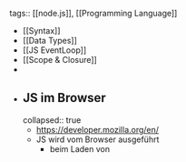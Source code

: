 tags:: [[node.js]], [[Programming Language]]

- [[Syntax]]
- [[Data Types]]
- [[JS EventLoop]]
- [[Scope & Closure]]
-
- ## JS im Browser
  collapsed:: true
	- https://developer.mozilla.org/en/
	- JS wird vom Browser ausgeführt
		- beim Laden von <script> tags in [[HTML]]
		- beim Laden von externen JS-Dateien
		- bei Browserevents (Maus, Tastatur, Touch,...)
	- ### Globaler Kontext
		- 1 Browser Tab = 1 **Window Objek**t im Browserspeicher
		- F5 erstellt das **Window Objek**t neu
		- ```
		  console.log("AHA!");
		  alert("Hallo Javascript");
		  setTimeout(/* … */);
		  setInterval(/* … */);
		  fetch(/* … */); // wird morgen relevantlocation.replace("/index.html"); // Browser springt zu index.html
		  history.back(); // Springe zur letzten Seite
		  history.forward() // Springe wieder zur aktuellen Seite
		  navigator.language; // "de-DE" Sprache des Browsers
		  
		  // "document" zeigt auf den DOM -> nächste Folie …
		  document.getElementById("button"); 
		  ```
	- ### DOM (Document Object Model)
	  collapsed:: true
		- bezeichnet die HTML Baustruktur
		- document beitet Zugriff auf das DOM
		- HTML und CSS können beliebig verändert werden
		- ![image.png](../assets/image_1674812848475_0.png)
		-
	- ### Die wichtigsten Attribute aller HTML Elemente
	  collapsed:: true
		- ```jsx
		  
		  const htmlElement = document.getElementById("myBtton"); 
		    
		  // Element verändern
		  htmlElement.innerText = "Code zwischen Start- und Endtag ersetzen";
		  htmlElement.append("<h1>Neu</h1>");
		  // Arbeiten mit CSS Styles
		  htmlElement.style = "background-color: #4CAF50; border: none; color: white;";
		  htmlElement.style.visibility = "hidden"; visible | hidden | collapse
		  // Best Practice: Arbeite mit CSS Class und setze Attribute nicht direkt!
		  htmlElement.classList.add("red");
		  htmlElement.classList.remove("red");
		  htmlElement.classList.toggle("red");
		  htmlElement.addEventListener("click", () => {});
		  
		  
		  ```
	- ### Weitere Zugriffsmethoden
	  collapsed:: true
		- **querySelector()** und **querySelectorAll()** erhalten als Argument eine CSS-Selektor-String.
		- ```jsx
		        
		  document.querySelector("input"); // das erste HtmlInputElement
		  document.querySelectorAll("#container.item"); 
		  
		  document.getElementById("id");
		  document.getElementsByName("name");
		  document.getElementsByClassName("class");
		  
		  ```
		- document repäsentiert das DOM
		- this.document liegt im Window Objekt
		- Der Code zeigt mögliche Zugriffsmethoden auf den DOM
		- querySelector() und querySelectorAll() sind neuer, besser Typisierten und am flexibelsten
		-
	- ### Events
	  collapsed:: true
		- EventListener und Events sind ähnlich wie in JAVA
		- Es existieren viele unterschiedliche Events
		- Unterschiedliche HTML Elemente haben unterschiedliche Events
		- ![image.png](../assets/image_1691002388954_0.png)
		- Du hast unterschiedliche Möglichkeiten eine EventListener zu registrieren.
		- Meist möchtest du dabei kein JS in deinen HTML Files.
		- ![image.png](../assets/image_1691002410220_0.png)
		-
- ## Kommunikation mit dem Webserver
  collapsed:: true
	- ### Der Begriff Webserver
	  collapsed:: true
		- Liefert Dokumente an Clients aus
			- HTML-Seiten an unseren Browser
			- Dasselbe mit CSS, JavaScript, JSON und Bilder
		- Andere Funktionen
			- Zugriffbeschränkungen (intern, extern)
			- Sicherheit (HTTPS)
			- Logs
			- Caching
	- ### Verarbeiten einer Anfrage
	  collapsed:: true
		- ![Bildschirmfoto 2023-08-02 um 20.55.20.png](../assets/Bildschirmfoto_2023-08-02_um_20.55.20_1691002521720_0.png)
			-
	- ### HTML Link
	  collapsed:: true
		- Browser lädt eine Seite vom Webserver
		- Per HTTP-GET
		- Ganze Seite wir neu geladen (neuer DOM wird erstellt)
		- ![image.png](../assets/image_1691002565385_0.png)
		- ![Bildschirmfoto 2023-08-02 um 20.56.11.png](../assets/Bildschirmfoto_2023-08-02_um_20.56.11_1691002575329_0.png)
			-
	- ### HTML Formulare
	  collapsed:: true
		- Browser lädt eine Seite vom Webserver
		- Benutzereingaben werden als Key/Value Pairs mitgesendet
		- Ganze Seite wir neu geladen
		- *method* = GET oder POST (GET ist Default)
		- *action* = URL des Request Empfängers
		- ![image.png](../assets/image_1691002621159_0.png)
		-
	- ### Fetch API
	  collapsed:: true
		- `await fetch(url)`
		- Laden von Serverresourcen mittels JS (JSON, HTML, Bilder, …)  Typischste Anwendung: CRUD Operationen bei einer Rest-API
		- Nur Teile einer Seite können neu geladen werden. Bessere UX!
		- ![image.png](../assets/image_1691002673984_0.png)
		- ### Read
			- ![image.png](../assets/image_1691002714609_0.png)
			- ![image.png](../assets/image_1691002721420_0.png)
		- ### Create
			- ![image.png](../assets/image_1691002752239_0.png)
		- ### Update und Delete
			- ![image.png](../assets/image_1691002764293_0.png)
			- ![image.png](../assets/image_1691002769317_0.png)
		-
	- ### Asynchrone Methoden
	  collapsed:: true
		- **await** darf nur in asynchronen Funktionen verwendet werden
		- Asynchrone Funktionen sind mit dem Keyword **async** markiert.
		- ![image.png](../assets/image_1691002807350_0.png)
		-
- ## Datentypen
  collapsed:: true
	- Einfacher als bei Java
	- Es wird nicht zwischen Integer und Double unterschieden
	- ![Bildschirmfoto 2023-08-02 um 20.40.04.png](../assets/Bildschirmfoto_2023-08-02_um_20.40.04_1691001606909_0.png){:height 141, :width 524}
	- ### String
	  collapsed:: true
		- ```jsx
		  
		  let text = "John";                 // Datentyp: String
		  let text2 = text + " " + "Doe";
		  let text3 = `Hey ${text}`;	// Template String
		  let text4 = `overlay ${menu.isOpen ? "" : "hidden"}`;
		  let char = text[0]                 
		  let size = text.length;       
		  // Datentyp: Number
		  text = text.substring(2, 2) 
		  text = text.toUpperCase();
		  text = text.replace("John", "Sam");
		  
		  
		  ```
- ## Syntax
  collapsed:: true
	- **Eingebettet im HTML**:` <script>… </script>`
	- Ähnliche Syntax wie Java
	- Schwach typisiert (Keine Angaben von Datentypen im Code)
	- Semikolons sind optional
	- ![image.png](../assets/image_1691001483673_0.png){:height 567, :width 445}
		- ### Variablen
			- “**let**“ deklariert eine Variable
			- “**const**“ deklariert eine Konstante
			- “**var**“ deklariert globale Variablen und sollte nicht mehr verwendet werden
			- Variable ohne Zuweisung sind ‘**’undefined**’’
			- Falls möglich verwende “**const**“, sonst “**let**“
			- ![Bildschirmfoto 2023-08-02 um 20.39.15.png](../assets/Bildschirmfoto_2023-08-02_um_20.39.15_1691001558034_0.png)
		- ### Steuerlogik
			- ```jsx
			  
			  if (bedingung) {
			    anweisungen;
			  } else if (bedingung) {
			    anweisungen;
			  } else {
			    anweisungen;
			  }
			  
			  ```
			- ```jsx
			  switch (variable) {
			    case wert1:
			      anweisungen;
			      break;
			    case wert2:
			      anweisungen;
			      break;
			    default:
			      anweisungen;
			  }
			  ```
			- ```jsx
			  while (bedingung) {
			    anweisungen;
			    break;
			    continue;
			  }
			  do {
			    anweisungen;
			  } while (bedingung);
			  
			  ```
			- ```jsx
			  for (let schritt = 0; schritt < 5; schritt++) {
			    anweisungen;
			  }
			  ```
			- ```jsx
			  try {
			    anweisungen;
			  } catch (exception) {
			    anweisungen;
			  } finally {
			    anweisungen;
			  }
			  throw new Error("...");
			  
			  
			  ```
		- ### Vergleichsoperatoren
		  collapsed:: true
			- Vergleiche immer mit `===`
			- `==` vergleicht nur den Wert
			- `===` vergleicht den Wert und den Typ
			- ```jsx
			  let x = 10;
			  let y = "10"
			  if (x == y) { /* x ist hier gleich wie y */ }
			  if (x === y) { /* x ist hier nicht gleich wie y */ }
			  if (x != y) { }
			  if (x !== y) { }
			  
			  ```
			-
		- ### Array
		  collapsed:: true
			- ```jsx
			  
			  const cars = ["Saab", "Volvo", "BMW"];
			  cars[0] = "Audi";
			  let myCar = cars[2];
			  
			  let size = cars.length;
			  
			  cars.push("Audi"); 	// Fügt ein Element hinzu
			  let car = cars.pop(); 	// Löscht das letzte Element
			  for (let x of cars) {
			    text += x;
			  }
			  
			  cars.forEach(car => {
			    text += `<p>${car}</p>`;
			  });
			  
			  
			  ```
		- ### Klassen
		  collapsed:: true
			- JS kennt Klassen ähnlich wie Java.
			- Verwende wenn möglich **keine Klassen**, sondern **JS Objekte!**
			- ```jsx
			  
			  class Car {
			    constructor(brand) {
			      this.carname = brand;
			    }
			    present() {
			      return 'I have a ' + this.carname;
			    }
			  }
			  class Model extends Car {
			    constructor(brand, mod) {
			      super(brand);
			      this.model = mod;
			    }
			    show() {
			      return this.present() + ', it is a ' + this.model;
			    }
			  }
			  
			  mycar = new Model("Ford", "Mustang");
			  mycar.present();
			  
			  
			  ```
		- ### JS Objekt
		  collapsed:: true
			- Entspricht dem Objekt bei Java
			- Assoziatives Array (Key-Value Pairs)
			- Kapselt Daten, manchmal auch Verhalten
			- JS Objekte sind viel flexibler
			- ```jsx
			        
			    const ronald = {
			        vorname: "Ronald",
			        nachname: "Reagan",
			        männlich: true,
			        AnzahlKinder: 3,
			        Geburtsdatum: "1911-02-06",
			        Partei:
			        {
			          Name: "Republican Party",
			          Hauptsitz: "Washington, D.C.",
			          Gründungsdatum: "1854-03-20",
			          Gründungsort: "Ripon"
			        },
			        Amt: "US-Präsident"
			      };
			  
			  
			  ```
			- JS Objekte sind **dynamisch** typisiert. Attribute und Methoden können jederzeit hinzugefügt werden.
				- ```jsx
				  //beispiel1
				  const user = {
				  
				    name: "Mario",
				    login: "admin",
				     
				    getName() {
				        return this.name
				    }
				  }
				  let userName = user.name;
				  let userName = user["name"];
				  let userName = user.getName();
				  
				  
				  //beispiel2
				  user.password = "1234";
				  let userPassword = user.password;
				  user.setName = function(newName) {
				    this.name = newName;
				  }
				  user.setName("Luigi");
				  
				  
				  ```
				- Der Code zeigt, wie man bei Js Object Literals nach der Erstellung Attribute und
				  Funktionen dynamisch hinzufügen kann.
				- Das „this“-Keyword innerhalb eines Js Object Literals zeigt, wie bei Java auf die
				  Instanz.
				-
- ## Increment Operators
  collapsed:: true
	- In JavaScript, the `++count` and `count++` expressions both increment the value of the variable `count` by 1, but they do so in slightly different ways due to the position of the increment operator (`++`).
	- ### Prefix Increment `++count`
		- The variable `count` is incremented by 1 before its value is used in the expression.
		- First, the variable `count` is increased by 1.
		- Then, the new value of `count` is returned and used in the expression.
		- ```javascript
		  let count = 5;
		  let result = ++count; // count is incremented to 6, then result is assigned the value 6
		  console.log(result); // 6
		  console.log(count);  // 6
		  ```
	- ### Postfix Increment `count++`
		- The variable `count` is incremented by 1 after its value is used in the expression.
		- First, the current value of `count` is returned and used in the expression.
		- Then, the variable `count` is increased by 1.
		- ```javascript
		  let count = 5;
		  let result = count++; // result is assigned the value 5, then count is incremented to 6
		  console.log(result); // 5
		  console.log(count);  // 6
		  ```
	- ### Use Case:
		- **Using Prefix Increment in a Loop**:
			- Here, `++i` increments `i` before the condition check in each iteration.
			- ```javascript
			  for (let i = 0; i < 5; ++i) {
			    console.log(i); // Prints 0, 1, 2, 3, 4
			  }
			  ```
		- **Using Postfix Increment in a Loop**:
			- Here, `i++` increments `i` after the condition check in each iteration.
			- ```javascript
			  for (let i = 0; i < 5; i++) {
			    console.log(i); // Prints 0, 1, 2, 3, 4
			  }
			  ```H
				-
	- ### Choosing Between `++count` and `count++`:
		- Use **`++count`** if you need the incremented value immediately in the expression.
		- Use **`count++`** if you need the original value before it is incremented in the expression.
- ## Strict mode `use strict`
  collapsed:: true
	- Is a directive that helps you write more secure and error-free code by enabling strict mode.
	- When you use strict mode, it changes the way JavaScript operates in the following ways
		- **Prevents the use of undeclared variables**: You must declare all variables with `var`, `let`, or `const`. This helps avoid accidental global variables.
		- **Disallows duplicate parameter names**: You can't have function parameters with the same name, which helps prevent confusion and potential errors in your code.
		- **Throws errors for unsafe actions**: Certain actions that JavaScript normally allows, but can lead to bugs or security issues, will throw errors in strict mode. For example, assigning a value to a non-writable property or using a variable/object before declaring it.
		- **Changes in `this` behavior**: In functions, `this` will be `undefined` if the function is called without an object context, instead of defaulting to the global object (like `window` in browsers).
- ## Promise, await und async
  collapsed:: true
	- ### Was ist ein Callback-Funktion?
	  collapsed:: true
		- Eine **Callback-Funktion** ist eine Funktion, welche als Argument übergeben wird.
		- Beispiel:
			- *setTimeout() *startet eine **Callback-Funktion** nach 10 Millisekunden
			- ![image.png](../assets/image_1691002988948_0.png)
	- ### Threads bei JS
		- JS läuft standardmässig auf dem UI Thread
		- UI Thread blockiert === Browser eingefroren
		- Langanhaltende Tasks **müssen** asynchron ausgeführt werden
		- ==asynchron== im Sinne von parallel, auf einem weiteren Thread
		- Der Code zeigt, wie mit einer Endlosschleife der Browser eingefroren wird.
			- ![image.png](../assets/image_1691003554782_0.png){:height 351, :width 295}
	- ### Asynchron Funktionen
		- Eine **asynchrone Funktionen** wird auf einem eigenen Threads ausgeführt.
			- 1. Start asynchrone Funktion 1
			- 2. Start asynchrone Funktion 2
			- 3. Asynchrone Funktion 1 wird ausgeführt
			- 4. Asynchrone Funktion 2 wird ausgeführt
			- 5. Asynchrone Funktion 1 ist fertig
			- 6. Asynchrone Funktion 2 ist fertig
			- 7.…
		- ![image.png](../assets/image_1691003659372_0.png){:height 351, :width 407}
			- Eine Funktion bei JS wird durch das Keyword «async» zu einer asynchronen Funktion.
			- Der Code zeigt zwei Schreibweise einer asynchronen Funktion.
	- ### Promise
		- Asynchrone Funktionen geben ein **Promise****<T>** zurück. Dies ist ein Platzhalter für ein Versprechen, dass vielleicht erfüllt wird, vielleicht aber auch nicht.
		- Erläuterung zu Promise: https://www.w3schools.com/js/js_promise.asp
		- Erläuterung zu fetch(): https://developer.mozilla.org/en-US/docs/Web/API/fetch
		- ![image.png](../assets/image_1691003731974_0.png)
		- *promise.then**(**thenCallback**) : **Promise**<T>*
		- *promise.catch**(**catchCallback**) : **Promise**<T>*
		- *thenCallback* wird mit dem Resultat aufgerufen, falls der Code ohne Exception durchgelaufen ist.
		- *catchCallback* im Falle einer Exception.
		- ![image.png](../assets/image_1691003821605_0.png)
			- Ein Promise Objekt kennt zwei Methoden, then() und catch().  Beide Methoden geben jeweils wieder ein Promise Objekt zurück, dadurch können die Aufrufe aneinandergereiht werden.
			- Then() nimmt als Argument eine Callback-Funktion entgegen, welche im Erfolgsfall mit
			  dem Resultat der asynchronen Funktion aufgerufen wird.
			- Catch() nimmt als Argument eine Callback-Funktion entgegen, welche im Exceptionfall mit der Excption der asynchronen Funktion aufgerufen wird.
- ## `this` Keyword
	- The value of the `this` keyword is the global object
	- ### The value of the ==this== keyword in:
		- **Regular Functions**:  is *the object on which the function is invoked*
		- **Arrow Functions:** is *determined by the lexical environment in which the arrow function was defined*
		- **Classes:** in constructor functions or classes is *the value of the newly created instance*
		- **Event handler:** using a regular function is *the element that received the event*
-